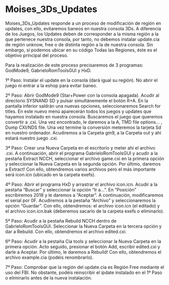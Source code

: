 # Moises_3Ds_Updates

Moises_3Ds_Updates responde a un proceso de modificación de región en updates, con ello, evitaremos baneos en nuestra consola 3Ds. 
A diferencia de los Juegos, los Updates deben de corresponder a la misma región a la que pertenece nuestra consola, por tanto, no debemos instalar update.cia de región unknow, free o de distinta región a la de nuestra consola. Sin embargo, sí podemos ubicar en su código Todas las Regiones, éste es el objetivo principal del proceso. 

Para la realización de este proceso precisaremos de 3 programas: GodMode9, GabrieloRomToolsGUI y HxD.

1º Paso: Instalar el update en la consola (dará igual su región). No abrir el juego ni entrar a la eshop para evitar baneo.

2º Paso: Abrir GodMode9 (Star+Power con la consola apagada). Acudir al directorio SYSNAND SD y pulsar simultánemente el botón R+A. En la pantalla inferior saldrán una nuevas opciones, seleccionaremos Search for titles. En este nuevo menú aparecerán todos los juegos y updates que hayamos instalado en nuestra consola. Buscaremos el juego que queremos convertir a .cxi. Una vez encontrado, le daremos a la A, TMD file options… , Dump CXI/NDS file. Una vez termine la conversión meteremos la tarjeta Sd en nuestro ordenador. Acudiremos a la Carpeta gm9, a la Carpeta out y ahí estará nuestro juego .cxi. 

3ª Paso: Crear una Nueva Carpeta en el escritorio y meter ahí el archivo .cxi. A continuación, abrir el programa GabrieloRomToolsGUI y acudir a la pestaña Extract NCCH, seleccionar el archivo game.cxi en la primera opción y seleccionar la Nueva Carpeta en la segunda opción. Por último, daremos a Extract! Con ello, obtendremos varios archivos pero el más importante será icon.icn (ubicado en la carpeta exefs).

4º Paso: Abrir el programa HxD y arrastrar el archivo icon.icn. Acudir a la pestaña “Buscar”  y seleccionar la opción “Ir a…”. En “Posición” escribiremos 2018 y le daremos a “Aceptar”. A continuación, modificaremos el serial por 0F. Acudiremos a la pestaña “Archivo” y seleccionaremos la opción “Guardar”. Con ello, obtendremos: el archivo icon.icn (el editado) y el archivo icon.icn.bak (deberemos sacarlo de la carpeta exefs o eliminarlo).

5º Paso: Acudir a la pestaña Rebuild NCCH dentro de GabrieloRomToolsGUI. Seleccionar la Nueva Carpeta en la tercera opción y dar a Rebuild. Con ello, obtendremos el archivo edited.cxi. 

6º Paso: Acudir a la pestaña Cia tools y seleccionar la Nueva Carpeta en la primera opción. Acto seguido, presionar el botón Add, escribir edited.cxi y darle a Aceptar. Por último, le daremos a Rebuild! Con ello, obtendremos el archivo example.cia (podéis renombrarlo). 

7º Paso: Comprobar que la región del update.cia es Región Free mediante el uso del FBI. No obstante, podéis reinscribir el ipdate instalado en el 1º Paso o eliminarlo antes de la nueva instalación. 
